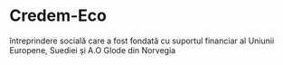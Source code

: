 # Credem-Eco
întreprindere socială care a fost fondată cu suportul financiar al Uniunii Europene, Suediei și A.O Glode din Norvegia
